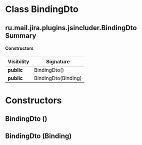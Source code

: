 Class BindingDto
================
ru.mail.jira.plugins.jsincluder.BindingDto
Summary
-------
#### Constructors
| Visibility | Signature           |
| ---------- | ------------------- |
| **public** | BindingDto()        |
| **public** | BindingDto(Binding) |

Constructors
============
BindingDto ()
-------------

BindingDto (Binding)
--------------------


